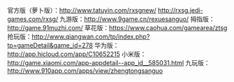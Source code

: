 官方版（萝卜版）：http://www.tatuyin.com/rxsgnew/
                http://rxsg.jedi-games.com/rxsg/
九游版：http://www.9game.cn/rexuesanguo/
拇指版：http://game.91muzhi.com/
草花版：https://www.caohua.com/gamearea/ztsg
抢玩版：http://www.qiangwan.com/tp/index.php?tp=gameDetail&game_id=278
华为版：http://app.hicloud.com/app/C10652215
小米版：http://game.xiaomi.com/app-appdetail--app_id__585031.html
九玩版：http://www.910app.com/apps/view/zhengtongsanguo
